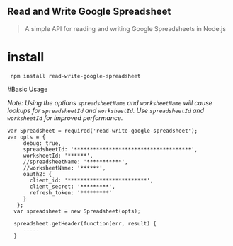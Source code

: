 ## Read and Write Google Spreadsheet

> A simple API for reading and writing Google Spreadsheets in Node.js
 
# install
```
 npm install read-write-google-spreadsheet
```

#Basic Usage

 *Note: Using the options `spreadsheetName` and `worksheetName` will cause lookups for `spreadsheetId` and `worksheetId`. Use `spreadsheetId` and `worksheetId` for improved performance.*
 
 ```
 var Spreadsheet = required('read-write-google-spreadsheet');
 var opts = {
      debug: true,
      spreadsheetId: '*************************************',
      worksheetId: '******',
      //spreadsheetName: '***********',
      //worksheetName: '******',
      oauth2: {
        client_id: '*************************',
        client_secret: '*********',
        refresh_token: '*********'
      }
    };
   var spreadsheet = new Spreadsheet(opts);
   
   spreadsheet.getHeader(function(err, result) { 
      -----
   }
 ```
